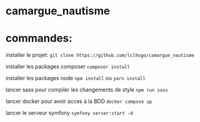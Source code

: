 # camargue_nautisme

# commandes:

installer le projet:
`git clone https://github.com/lclhugo/camargue_nautisme`

installer les packages composer
`composer install`

installer les packages node
`npm install` ou `yarn install`

lancer sass pour compiler les changements de style
`npm run sass`

lancer docker pour avoir acces à la BDD
`docker compose up`

lancer le serveur symfony
`symfony server:start -d`

